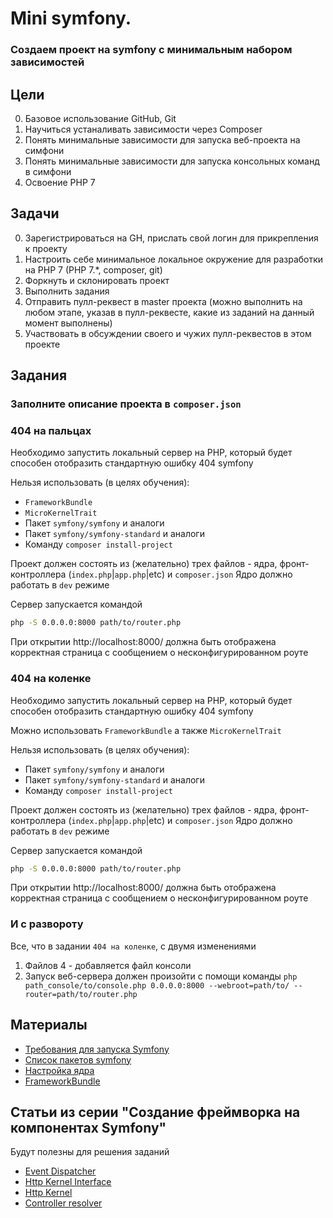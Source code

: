 # Mini symfony. 
### Создаем проект на symfony с минимальным набором зависимостей

## Цели

0. Базовое использование GitHub, Git
1. Научиться устаналивать зависимости через Composer
2. Понять минимальные зависимости для запуска веб-проекта на симфони
3. Понять минимальные зависимости для запуска консольных команд в симфони
4. Освоение PHP 7

## Задачи

0. Зарегистрироваться на GH, прислать свой логин для прикрепления к проекту
1. Настроить себе минимальное локальное окружение для разработки на PHP 7 (PHP 7.\*, composer, git)
2. Форкнуть и склонировать проект
3. Выполнить задания
4. Отправить пулл-реквест в master проекта (можно выполнить на любом этапе, указав в пулл-реквесте, какие из заданий на данный момент выполнены)
5. Участвовать в обсуждении своего и чужих пулл-реквестов в этом проекте

## Задания

### Заполните описание проекта в `composer.json`

### 404 на пальцах

Необходимо запустить локальный сервер на PHP, который будет способен отобразить стандартную ошибку 404 symfony

Нельзя использовать (в целях обучения):
 - `FrameworkBundle` 
 - `MicroKernelTrait` 
 - Пакет `symfony/symfony` и аналоги
 - Пакет `symfony/symfony-standard` и аналоги
 - Команду `composer install-project`

Проект должен состоять из (желательно) трех файлов - ядра, фронт-контроллера (`index.php`|`app.php`|etc) и `composer.json`
Ядро должно работать в `dev` режиме

Сервер запускается командой 
```sh
php -S 0.0.0.0:8000 path/to/router.php
```

При открытии http://localhost:8000/ должна быть отображена корректная страница с сообщением о несконфигурированном роуте

### 404 на коленке

Необходимо запустить локальный сервер на PHP, который будет способен отобразить стандартную ошибку 404 symfony

Можно использовать `FrameworkBundle` а также `MicroKernelTrait`

Нельзя использовать (в целях обучения):
 - Пакет `symfony/symfony` и аналоги
 - Пакет `symfony/symfony-standard` и аналоги
 - Команду `composer install-project`

Проект должен состоять из (желательно) трех файлов - ядра, фронт-контроллера (`index.php`|`app.php`|etc) и `composer.json`
Ядро должно работать в `dev` режиме

Сервер запускается командой 
```sh
php -S 0.0.0.0:8000 path/to/router.php
```

При открытии http://localhost:8000/ должна быть отображена корректная страница с сообщением о несконфигурированном роуте

### И с развороту

Все, что в задании `404 на коленке`, с двумя изменениями

 1. Файлов 4 - добавляется файл консоли 
 2. Запуск веб-сервера должен произойти с помощи команды `php path_console/to/console.php 0.0.0.0:8000 --webroot=path/to/ --router=path/to/router.php`

## Материалы

* [Требования для запуска Symfony](http://symfony.com/doc/current/reference/requirements.html)
* [Список пакетов symfony](https://packagist.org/packages/symfony/)
* [Настройка ядра](http://symfony.com/doc/current/reference/configuration/kernel.html)
* [FrameworkBundle](https://github.com/symfony/framework-bundle)

## Статьи из серии "Создание фреймворка на компонентах Symfony"

Будут полезны для решения заданий

* [Event Dispatcher](https://symfony.com/doc/current/create_framework/event_dispatcher.html#main)
* [Http Kernel Interface](https://symfony.com/doc/current/create_framework/http_kernel_httpkernelinterface.html#main)
* [Http Kernel](https://symfony.com/doc/current/create_framework/http_kernel_httpkernel_class.html#main)
* [Controller resolver](https://symfony.com/doc/current/create_framework/http_kernel_controller_resolver.html#main)
